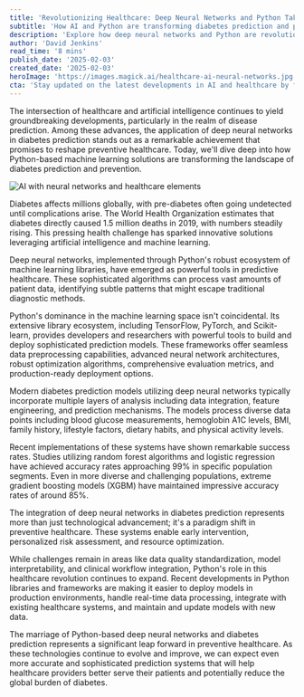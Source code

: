 ```yaml
---
title: 'Revolutionizing Healthcare: Deep Neural Networks and Python Take On Diabetes Prediction'
subtitle: 'How AI and Python are transforming diabetes prediction and prevention'
description: 'Explore how deep neural networks and Python are revolutionizing diabetes prediction in healthcare. Learn about the latest developments in AI-powered medical diagnostics and how machine learning is enabling earlier intervention and better patient outcomes.'
author: 'David Jenkins'
read_time: '8 mins'
publish_date: '2025-02-03'
created_date: '2025-02-03'
heroImage: 'https://images.magick.ai/healthcare-ai-neural-networks.jpg'
cta: 'Stay updated on the latest developments in AI and healthcare by following us on LinkedIn. Our team regularly shares insights on groundbreaking applications of artificial intelligence in medicine and beyond.'
---
```


The intersection of healthcare and artificial intelligence continues to yield groundbreaking developments, particularly in the realm of disease prediction. Among these advances, the application of deep neural networks in diabetes prediction stands out as a remarkable achievement that promises to reshape preventive healthcare. Today, we'll dive deep into how Python-based machine learning solutions are transforming the landscape of diabetes prediction and prevention.

![AI with neural networks and healthcare elements](https://i.magick.ai/PIXE/1738650303139_magick_img.webp)

Diabetes affects millions globally, with pre-diabetes often going undetected until complications arise. The World Health Organization estimates that diabetes directly caused 1.5 million deaths in 2019, with numbers steadily rising. This pressing health challenge has sparked innovative solutions leveraging artificial intelligence and machine learning.

Deep neural networks, implemented through Python's robust ecosystem of machine learning libraries, have emerged as powerful tools in predictive healthcare. These sophisticated algorithms can process vast amounts of patient data, identifying subtle patterns that might escape traditional diagnostic methods.

Python's dominance in the machine learning space isn't coincidental. Its extensive library ecosystem, including TensorFlow, PyTorch, and Scikit-learn, provides developers and researchers with powerful tools to build and deploy sophisticated prediction models. These frameworks offer seamless data preprocessing capabilities, advanced neural network architectures, robust optimization algorithms, comprehensive evaluation metrics, and production-ready deployment options.

Modern diabetes prediction models utilizing deep neural networks typically incorporate multiple layers of analysis including data integration, feature engineering, and prediction mechanisms. The models process diverse data points including blood glucose measurements, hemoglobin A1C levels, BMI, family history, lifestyle factors, dietary habits, and physical activity levels.

Recent implementations of these systems have shown remarkable success rates. Studies utilizing random forest algorithms and logistic regression have achieved accuracy rates approaching 99% in specific population segments. Even in more diverse and challenging populations, extreme gradient boosting models (XGBM) have maintained impressive accuracy rates of around 85%.

The integration of deep neural networks in diabetes prediction represents more than just technological advancement; it's a paradigm shift in preventive healthcare. These systems enable early intervention, personalized risk assessment, and resource optimization.

While challenges remain in areas like data quality standardization, model interpretability, and clinical workflow integration, Python's role in this healthcare revolution continues to expand. Recent developments in Python libraries and frameworks are making it easier to deploy models in production environments, handle real-time data processing, integrate with existing healthcare systems, and maintain and update models with new data.

The marriage of Python-based deep neural networks and diabetes prediction represents a significant leap forward in preventive healthcare. As these technologies continue to evolve and improve, we can expect even more accurate and sophisticated prediction systems that will help healthcare providers better serve their patients and potentially reduce the global burden of diabetes.